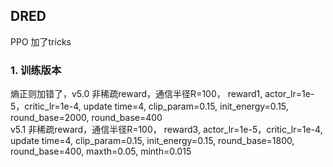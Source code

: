 ## DRED
PPO 加了tricks

### 1. 训练版本
熵正则加错了，v5.0 非稀疏reward，通信半径R=100， reward1, actor_lr=1e-5，critic_lr=1e-4, update time=4, clip_param=0.15, init_energy=0.15, round_base=2000, round_base=400<br>
v5.1 非稀疏reward，通信半径R=100， reward3, actor_lr=1e-5，critic_lr=1e-4, update time=4, clip_param=0.15, init_energy=0.15, round_base=1800, round_base=400, maxth=0.05, minth=0.015